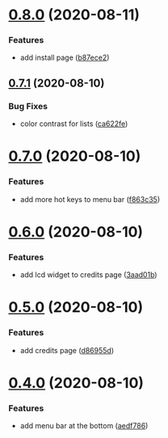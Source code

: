# [0.8.0](https://github.com/rajasegar/ember-cli-next/compare/v0.7.1...v0.8.0) (2020-08-11)


### Features

* add install page ([b87ece2](https://github.com/rajasegar/ember-cli-next/commit/b87ece207049fc6ceb553c95b2c9c528231f7f17))

## [0.7.1](https://github.com/rajasegar/ember-cli-next/compare/v0.7.0...v0.7.1) (2020-08-10)


### Bug Fixes

* color contrast for lists ([ca622fe](https://github.com/rajasegar/ember-cli-next/commit/ca622fe481205f9bcf69d77afe752ac8995ae412))

# [0.7.0](https://github.com/rajasegar/ember-cli-next/compare/v0.6.0...v0.7.0) (2020-08-10)


### Features

* add more hot keys to menu bar ([f863c35](https://github.com/rajasegar/ember-cli-next/commit/f863c356654c396f5f5d405e555d08954a7f2539))

# [0.6.0](https://github.com/rajasegar/ember-cli-next/compare/v0.5.0...v0.6.0) (2020-08-10)


### Features

* add lcd widget to credits page ([3aad01b](https://github.com/rajasegar/ember-cli-next/commit/3aad01b80846e677301b8540ecb3bd9d0368d805))

# [0.5.0](https://github.com/rajasegar/ember-cli-next/compare/v0.4.0...v0.5.0) (2020-08-10)


### Features

* add credits page ([d86955d](https://github.com/rajasegar/ember-cli-next/commit/d86955d27bed1cb3b2463a5b765a35580c20c136))

# [0.4.0](https://github.com/rajasegar/ember-cli-next/compare/v0.3.1...v0.4.0) (2020-08-10)


### Features

* add menu bar at the bottom ([aedf786](https://github.com/rajasegar/ember-cli-next/commit/aedf786c8793614ce3f117959f7b0f37c0b73855))
